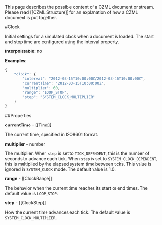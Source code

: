 This page describes the possible content of a CZML document or stream.  Please read [[CZML Structure]] for an explanation of how a CZML document is put together.

#Clock

Initial settings for a simulated clock when a document is loaded.  The start and stop time are configured using the interval property.

**Interpolatable**: no

**Examples**:

```javascript
{
    "clock": {
        "interval": "2012-03-15T10:00:00Z/2012-03-16T10:00:00Z",
        "currentTime": "2012-03-15T10:00:00Z",
        "multiplier": 60,
        "range": "LOOP_STOP",
        "step": "SYSTEM_CLOCK_MULTIPLIER"
    }
}
```

##Properties

**currentTime** - [[Time]]

The current time, specified in ISO8601 format.


**multiplier** - number

The multiplier.  When `step` is set to `TICK_DEPENDENT`, this is the number of seconds to advance each tick.  When `step` is set to `SYSTEM_CLOCK_DEPENDENT`, this is multiplied by the elapsed system time between ticks.  This value is ignored in `SYSTEM_CLOCK` mode.  The default value is 1.0.


**range** - [[ClockRange]]

The behavior when the current time reaches its start or end times.  The default value is `LOOP_STOP`.


**step** - [[ClockStep]]

How the current time advances each tick.  The default value is `SYSTEM_CLOCK_MULTIPLIER`.


